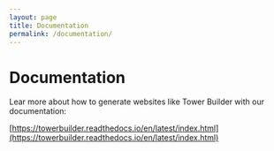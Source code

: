 ```yaml
---
layout: page
title: Documentation
permalink: /documentation/
---
```


# Documentation

Lear more about how to generate websites like Tower Builder with our documentation:

[https://towerbuilder.readthedocs.io/en/latest/index.html](https://towerbuilder.readthedocs.io/en/latest/index.html)
